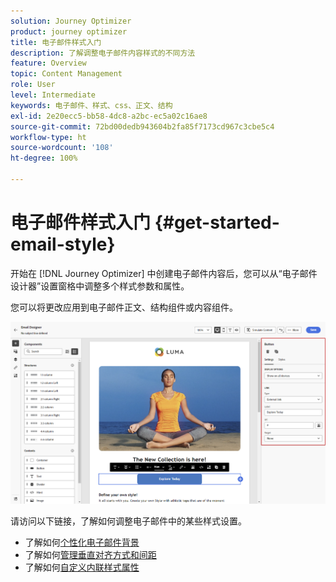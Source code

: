 ```yaml
---
solution: Journey Optimizer
product: journey optimizer
title: 电子邮件样式入门
description: 了解调整电子邮件内容样式的不同方法
feature: Overview
topic: Content Management
role: User
level: Intermediate
keywords: 电子邮件、样式、css、正文、结构
exl-id: 2e20ecc5-bb58-4dc8-a2bc-ec5a02c16ae8
source-git-commit: 72bd00dedb943604b2fa85f7173cd967c3cbe5c4
workflow-type: ht
source-wordcount: '108'
ht-degree: 100%

---
```


# 电子邮件样式入门 {#get-started-email-style}

开始在 [!DNL Journey Optimizer] 中创建电子邮件内容后，您可以从“电子邮件设计器”设置窗格中调整多个样式参数和属性。

您可以将更改应用到电子邮件正文、结构组件或内容组件。

![](assets/email_designer_content_components_settings.png)

请访问以下链接，了解如何调整电子邮件中的某些样式设置。

* 了解如何[个性化电子邮件背景](backgrounds.md)
* 了解如何[管理垂直对齐方式和间距](alignment-and-padding.md)
* 了解如何[自定义内联样式属性](inline-styling.md)
